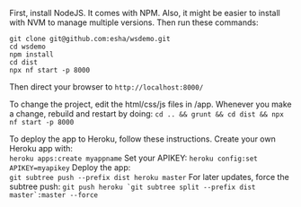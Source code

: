 First, install NodeJS. It comes with NPM. Also, it might be easier to install with NVM to manage multiple versions.
Then run these commands:
```
git clone git@github.com:esha/wsdemo.git
cd wsdemo
npm install
cd dist
npx nf start -p 8000
```

Then direct your browser to ```http://localhost:8000/```

To change the project, edit the html/css/js files in /app.
Whenever you make a change, rebuild and restart by doing:
```cd .. && grunt && cd dist && npx nf start -p 8000```

To deploy the app to Heroku, follow these instructions.
Create your own Heroku app with:  
```heroku apps:create myappname```
Set your APIKEY:
```heroku config:set APIKEY=myapikey```
Deploy the app:  
```git subtree push --prefix dist heroku master```
For later updates, force the subtree push:
```git push heroku `git subtree split --prefix dist master`:master --force```
